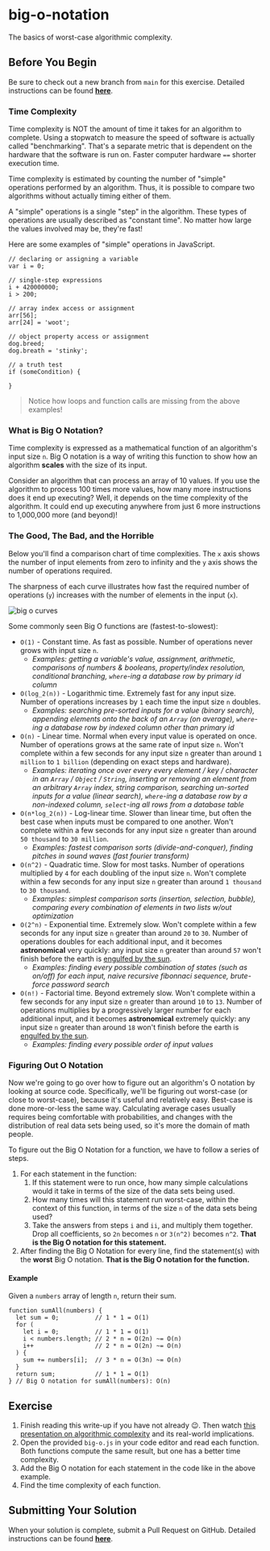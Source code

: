 big-o-notation
==============

The basics of worst-case algorithmic complexity.

Before You Begin
----------------

Be sure to check out a new branch from `main` for this exercise. Detailed instructions can be found [**here**](/code-guides/Learning-Fuze/curriculum/starting-an-exercise).

### Time Complexity

Time complexity is NOT the amount of time it takes for an algorithm to complete. Using a stopwatch to measure the speed of software is actually called "benchmarking". That's a separate metric that is dependent on the hardware that the software is run on. Faster computer hardware `==` shorter execution time.

Time complexity is estimated by counting the number of "simple" operations performed by an algorithm. Thus, it is possible to compare two algorithms without actually timing either of them.

A "simple" operations is a single "step" in the algorithm. These types of operations are usually described as "constant time". No matter how large the values involved may be, they're fast!

Here are some examples of "simple" operations in JavaScript.

    // declaring or assigning a variable
    var i = 0;
    
    // single-step expressions
    i + 420000000;
    i > 200;
    
    // array index access or assignment
    arr[56];
    arr[24] = 'woot';
    
    // object property access or assignment
    dog.breed;
    dog.breath = 'stinky';
    
    // a truth test
    if (someCondition) {
    
    }

> Notice how loops and function calls are missing from the above examples!

### What is Big O Notation?

Time complexity is expressed as a mathematical function of an algorithm's input size `n`. Big O notation is a way of writing this function to show how an algorithm **scales** with the size of its input.

Consider an algorithm that can process an array of 10 values. If you use the algorithm to process 100 times more values, how many more instructions does it end up executing? Well, it depends on the time complexity of the algorithm. It could end up executing anywhere from just 6 more instructions to 1,000,000 more (and beyond)!

### The Good, The Bad, and the Horrible

Below you'll find a comparison chart of time complexities. The `x` axis shows the number of input elements from zero to infinity and the `y` axis shows the number of operations required.

The sharpness of each curve illustrates how fast the required number of operations (`y`) increases with the number of elements in the input (`x`).

![big o curves](https://s3.us-west-1.amazonaws.com/lfz-lms/exercise-instructions-assets/Learning-Fuze/curriculum/f893b9dc8ed360946f02de41bb76aeb38c324a7b/assets/big-o-chart.jpg)

Some commonly seen Big O functions are (fastest-to-slowest):

*   `O(1)` - Constant time. As fast as possible. Number of operations never grows with input size `n`.
    *   _Examples: getting a variable's value, assignment, arithmetic, comparisons of numbers & booleans, property/index resolution, conditional branching, `where`\-ing a database row by primary id column_
*   `O(log_2(n))` - Logarithmic time. Extremely fast for any input size. Number of operations increases by `1` each time the input size `n` doubles.
    *   _Examples: searching pre-sorted inputs for a value (binary search), appending elements onto the back of an `Array` (on average), `where`\-ing a database row by indexed column other than primary id_
*   `O(n)` - Linear time. Normal when every input value is operated on once. Number of operations grows at the same rate of input size `n`. Won't complete within a few seconds for any input size `n` greater than around `1 million` to `1 billion` (depending on exact steps and hardware).
    *   _Examples: iterating once over every every element / key / character in an `Array` / `Object` / `String`, inserting or removing an element from an arbitrary `Array` index, string comparison, searching un-sorted inputs for a value (linear search), `where`\-ing a database row by a non-indexed column, `select`\-ing all rows from a database table_
*   `O(n*log_2(n))` - Log-linear time. Slower than linear time, but often the best case when inputs must be compared to one another. Won't complete within a few seconds for any input size `n` greater than around `50 thousand` to `30 million`.
    *   _Examples: fastest comparison sorts (divide-and-conquer), finding pitches in sound waves (fast fourier transform)_
*   `O(n^2)` - Quadratic time. Slow for most tasks. Number of operations multiplied by `4` for each doubling of the input size `n`. Won't complete within a few seconds for any input size `n` greater than around `1 thousand` to `30 thousand`.
    *   _Examples: simplest comparison sorts (insertion, selection, bubble), comparing every combination of elements in two lists w/out optimization_
*   `O(2^n)` - Exponential time. Extremely slow. Won't complete within a few seconds for any input size `n` greater than around `20` to `30`. Number of operations doubles for each additional input, and it becomes **astronomical** very quickly: any input size `n` greater than around `57` won't finish before the earth is [engulfed by the sun](https://en.wikipedia.org/wiki/Future_of_Earth#Red_giant_stage).
    *   _Examples: finding every possible combination of states (such as on/off) for each input, naive recursive fibonnaci sequence, brute-force password search_
*   `O(n!)` - Factorial time. Beyond extremely slow. Won't complete within a few seconds for any input size `n` greater than around `10` to `13`. Number of operations multiplies by a progressively larger number for each additional input, and it becomes **astronomical** extremely quickly: any input size `n` greater than around `18` won't finish before the earth is [engulfed by the sun](https://en.wikipedia.org/wiki/Future_of_Earth#Red_giant_stage).
    *   _Examples: finding every possible order of input values_

### Figuring Out O Notation

Now we're going to go over how to figure out an algorithm's O notation by looking at source code. Specifically, we'll be figuring out worst-case (or close to worst-case), because it's useful and relatively easy. Best-case is done more-or-less the same way. Calculating average cases usually requires being comfortable with probabilities, and changes with the distribution of real data sets being used, so it's more the domain of math people.

To figure out the Big O Notation for a function, we have to follow a series of steps.

1.  For each statement in the function:
    1.  If this statement were to run once, how many simple calculations would it take in terms of the size of the data sets being used.
    2.  How many times will this statement run worst-case, within the context of this function, in terms of the size `n` of the data sets being used?
    3.  Take the answers from steps `i` and `ii`, and multiply them together. Drop all coefficients, so `2n` becomes `n` or `3(n^2)` becomes `n^2`. **That is the Big O notation for this statement.**
2.  After finding the Big O Notation for every line, find the statement(s) with the **worst** Big O notation. **That is the Big O notation for the function.**

#### Example

Given a `numbers` array of length `n`, return their sum.

    function sumAll(numbers) {
      let sum = 0;          // 1 * 1 = O(1)
      for (
        let i = 0;          // 1 * 1 = O(1)
        i < numbers.length; // 2 * n = O(2n) ~= O(n)
        i++                 // 2 * n = O(2n) ~= O(n)
      ) {
        sum += numbers[i];  // 3 * n = O(3n) ~= O(n)
      }
      return sum;           // 1 * 1 = O(1)
    } // Big O notation for sumAll(numbers): O(n)

Exercise
--------

1.  Finish reading this write-up if you have not already 😉. Then watch [this presentation on algorithmic complexity](https://www.youtube.com/watch?v=bwA9i6wjfhw) and its real-world implications.
2.  Open the provided `big-o.js` in your code editor and read each function. Both functions compute the same result, but one has a better time complexity.
3.  Add the Big O notation for each statement in the code like in the above example.
4.  Find the time complexity of each function.

Submitting Your Solution
------------------------

When your solution is complete, submit a Pull Request on GitHub. Detailed instructions can be found [**here**](/code-guides/Learning-Fuze/curriculum/submitting-your-solution).
